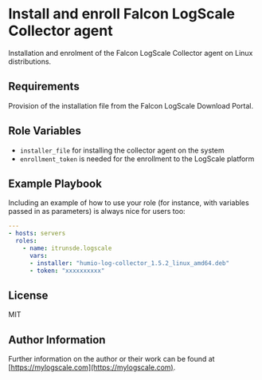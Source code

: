 Install and enroll Falcon LogScale Collector agent
=========

Installation and enrolment of the Falcon LogScale Collector agent on Linux distributions. 

Requirements
------------

Provision of the installation file from the Falcon LogScale Download Portal.

Role Variables
--------------

- `installer_file` for installing the collector agent on the system
- `enrollment_token` is needed for the enrollment to the LogScale platform


Example Playbook
----------------

Including an example of how to use your role (for instance, with variables passed in as parameters) is always nice for users too:

```yaml
---
- hosts: servers
  roles:
    - name: itrunsde.logscale
      vars:
      - installer: "humio-log-collector_1.5.2_linux_amd64.deb"
      - token: "xxxxxxxxxx"
```

License
-------

MIT

Author Information
------------------

Further information on the author or their work can be found at [https://mylogscale.com](https://mylogscale.com).
